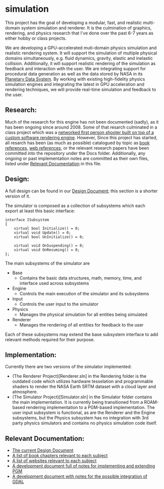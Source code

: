 simulation
==========

This project has the goal of developing a modular, fast, and realistic multi-domain system simulation and renderer.  It is the culmination of graphics, rendering, and physics research that I've done over the past 6-7 years as either hobby or class projects.

We are developing a GPU-accelerated muti-domain physics simulation and realistic rendering system.  It will support the simulation of multiple physical domains simultaneously, e.g. fluid dynamics, gravity, elastic and inelastic collision.  Additionally, it will support realistic rendering of the simulation as feedback and interaction with the user.  We are integrating support for procedural data generation as well as the data stored by NASA in its [Planetary Data System](http://pds.jpl.nasa.gov/).  By working with existing high-fidelity physics simulation engines and integrating the latest in GPU acceleration and rendering techniques, we will provide real-time simulation and feedback to the user.

Research:
---------
Much of the research for this engine has not been documented (sadly), as it has been ongoing since around 2008.  Some of that resarch culminated in a class project which was a [networked first person shooter built on top of a custom software rendering engine](https://github.com/finger563/CS283Project).  However, Since this project has started, all resarch has been (as much as possible) catalogued by topic as [book references](BookReferences.md), [web references](WebReferences.md), or the relevant research papers have been committed into the repository under the Docs folder.  Additionally, any ongoing or past implementation notes are committed as their own files, listed under [Relevant Documentation](#relevant-documentation) in this file.

Design:
-------
A full design can be found in our [Design Document](Design.md); this section is a shorter version of it.  

The simulator is composed as a collection of subsystems which each export at least this basic interface:

	interface ISubsystem
	{
		virtual bool Initialize() = 0;
		virtual void Update() = 0;
		virtual bool UnInitialize() = 0;

		virtual void OnSuspending() = 0;
		virtual void OnResuming() = 0;
	};

The main subsystems of the simulator are
* Base
  * Contains the basic data structures, math, memory, time, and interface used across subsystems
* Engine
  * Controls the main execution of the simulator and its subsystems
* Input
  * Controls the user input to the simulator
* Physics
  * Manages the physical simulation for all entities being simulated
* Renderer
  * Manages the rendering of all entities for feedback to the user

Each of these subsystems may extend the base subsystem interface to add relevant methods required for their purpose.  

Implementation:
---------------
Currently there are two versions of the simulator implemented:
* (The Renderer Project)[Renderer.sln] in the Rendering folder is the outdated code which utilizes hardware tesselation and programmable shaders to render the NASA Earth SRTM dataset with a cloud layer and atmosphere.
* (The Simulator Project)[Simulator.sln] in the Simulator folder contains the main implementation.  It is currently being transitioned from a ROAM-based rendering implementation to a PGM-based implementation.  The user input subsystem is functional, as are the Renderer and the Engine subsystems, but the Physics subsystem has no integration with 3rd party physics simulators and contains no physics simulation code itself.  

Relevant Documentation:
-----------------------
* [The current Design Document](Design.md)
* [A list of book chapters relevant to each subject](BookReferences.md)
* [A list of websites relevant to each subject](WebReferences.md)
* [A development document full of notes for implementing and extending PGM](PGMImplementation.md)
* [A development document with notes for the possible integration of GDAL](GDALIntegration.md)
